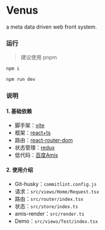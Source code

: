 # Venus
a meta data driven web front system.

### 运行
> 建议使用 pnpm
 ```bash 
 npm i
 ```
 ```bash 
 npm run dev
 ```  
 
### 说明
#### 1. 基础依赖
- 脚手架：[vite](https://vitejs.dev/) 
- 框架：[react+ts](https://legacy.reactjs.org/) 
- 路由：[react-router-dom](https://reactrouter.com/en/main/start/tutorial)
- 状态管理：[redux](https://redux.js.org/)
- 低代码：[百度Amis](https://baidu.github.io/amis/zh-CN/docs/index)
#### 2. 使用介绍
-  Git-husky：`commitlint.config.js`
-  请求：`src/views/Home/Request.tsx`
-  路由：`src/router/index.tsx`
-  状态：`src/store/index.ts`
-  amis-render：`src/render.ts`
-  Demo：`src/views/Test/index.tsx`